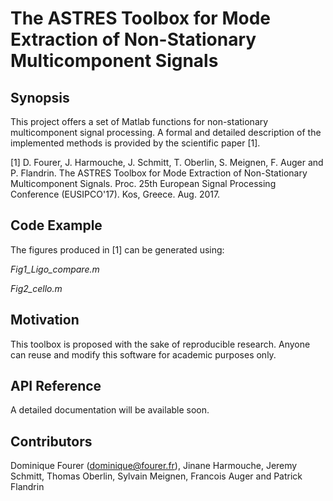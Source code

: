 # The ASTRES Toolbox for Mode Extraction of Non-Stationary Multicomponent Signals

## Synopsis

This project offers a set of Matlab functions for non-stationary multicomponent signal processing.
A formal and detailed description of the implemented methods is provided by the scientific paper [1].

[1] D. Fourer, J. Harmouche, J. Schmitt, T. Oberlin, S. Meignen, F. Auger and P. Flandrin. The ASTRES Toolbox for Mode Extraction of
Non-Stationary Multicomponent Signals. Proc. 25th European Signal Processing Conference (EUSIPCO'17). Kos, Greece. Aug. 2017.

## Code Example

The figures produced in [1] can be generated using:

*Fig1_Ligo_compare.m*
 
*Fig2_cello.m*

## Motivation

This toolbox is proposed with the sake of reproducible research.
Anyone can reuse and modify this software for academic purposes only.

## API Reference

A detailed documentation will be available soon.

## Contributors

Dominique Fourer (dominique@fourer.fr), Jinane Harmouche, Jeremy Schmitt, Thomas Oberlin, Sylvain Meignen, Francois Auger and Patrick Flandrin
